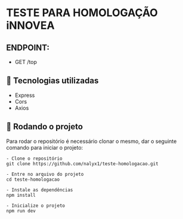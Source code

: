 # TESTE PARA HOMOLOGAÇÃO iNNOVEA

## ENDPOINT:

- GET /top

## :wrench: Tecnologias utilizadas

- Express
- Cors
- Axios

## :rocket: Rodando o projeto

Para rodar o repositório é necessário clonar o mesmo, dar o seguinte comando para iniciar o projeto:

```
- Clone o repositório
git clone https://github.com/nalyx1/teste-homologacao.git

- Entre no arquivo do projeto
cd teste-homologacao

- Instale as dependências
npm install

- Inicialize o projeto
npm run dev

```
